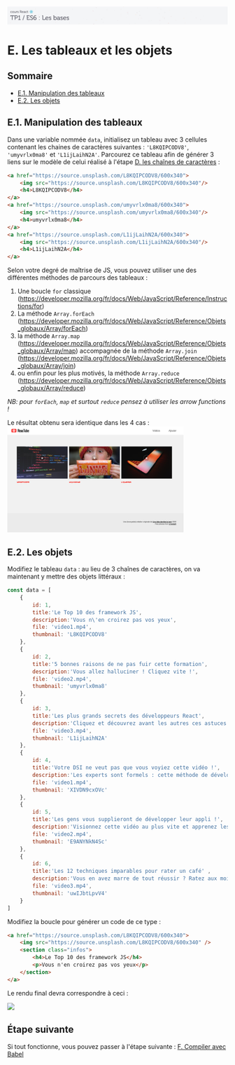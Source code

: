 <img src="images/readme/header-small.jpg" >

# E. Les tableaux et les objets <!-- omit in toc -->

## Sommaire <!-- omit in toc -->
- [E.1. Manipulation des tableaux](#e1-manipulation-des-tableaux)
- [E.2. Les objets](#e2-les-objets)

## E.1. Manipulation des tableaux

Dans une variable nommée `data`, initialisez un tableau avec 3 cellules contenant les chaines de caractères suivantes : `'L8KQIPCODV8'`, `'umyvrlx0ma8'` et `'L1ijLaihN2A'`. Parcourez ce tableau afin de générer 3 liens sur le modèle de celui réalisé à l'étape [D. les chaînes de caractères](./D-chaines.md) :

```html
<a href="https://source.unsplash.com/L8KQIPCODV8/600x340">
	<img src="https://source.unsplash.com/L8KQIPCODV8/600x340"/>
	<h4>L8KQIPCODV8</h4>
</a>
<a href="https://source.unsplash.com/umyvrlx0ma8/600x340">
	<img src="https://source.unsplash.com/umyvrlx0ma8/600x340"/>
	<h4>umyvrlx0ma8</h4>
</a>
<a href="https://source.unsplash.com/L1ijLaihN2A/600x340">
	<img src="https://source.unsplash.com/L1ijLaihN2A/600x340"/>
	<h4>L1ijLaihN2A</h4>
</a>
```

Selon votre degré de maîtrise de JS, vous pouvez utiliser une des différentes méthodes de parcours des tableaux :
1. Une boucle `for` classique (https://developer.mozilla.org/fr/docs/Web/JavaScript/Reference/Instructions/for)
2. La méthode `Array.forEach` (https://developer.mozilla.org/fr/docs/Web/JavaScript/Reference/Objets_globaux/Array/forEach)
3. la méthode `Array.map` (https://developer.mozilla.org/fr/docs/Web/JavaScript/Reference/Objets_globaux/Array/map) accompagnée de la méthode `Array.join` (https://developer.mozilla.org/fr/docs/Web/JavaScript/Reference/Objets_globaux/Array/join)
4. ou enfin pour les plus motivés, la méthode `Array.reduce` (https://developer.mozilla.org/fr/docs/Web/JavaScript/Reference/Objets_globaux/Array/reduce)

*NB: pour `forEach`, `map` et surtout `reduce` pensez à utiliser les arrow functions !*

Le résultat obtenu sera identique dans les 4 cas :
<a href="images/readme/screen-03.png"><img src="images/readme/screen-03.png" width="80%"></a>

## E.2. Les objets
Modifiez le tableau `data` : au lieu de 3 chaînes de caractères, on va maintenant y mettre des objets littéraux :

```js
const data = [
	{
		id: 1,
		title:'Le Top 10 des framework JS',
		description:'Vous n\'en croirez pas vos yeux',
		file: 'video1.mp4',
		thumbnail: 'L8KQIPCODV8'
	},
	{
		id: 2,
		title:'5 bonnes raisons de ne pas fuir cette formation',
		description:'Vous allez halluciner ! Cliquez vite !',
		file: 'video2.mp4',
		thumbnail: 'umyvrlx0ma8'
	},
	{
		id: 3,
		title:'Les plus grands secrets des développeurs React',
		description:'Cliquez et découvrez avant les autres ces astuces incroyables !',
		file: 'video3.mp4',
		thumbnail: 'L1ijLaihN2A'
	},
	{
		id: 4,
		title:'Votre DSI ne veut pas que vous voyiez cette vidéo !',
		description:'Les experts sont formels : cette méthode de développement mystérieuse va changer votre vie.',
		file: 'video1.mp4',
		thumbnail: 'XIVDN9cxOVc'
	},
	{
		id: 5,
		title:'Les gens vous supplieront de développer leur appli !',
		description:'Visionnez cette vidéo au plus vite et apprenez les 1022 méthodes de développement les plus rentables.',
		file: 'video2.mp4',
		thumbnail: 'E9ANYNkN4Sc'
	},
	{
		id: 6,
		title:'Les 12 techniques imparables pour rater un café' ,
		description:'Vous en avez marre de tout réussir ? Ratez aux moins les cafés grâce à cette vidéo inédite !',
		file: 'video3.mp4',
		thumbnail: 'uwIJbtLpvV4'
	}
]
```

Modifiez la boucle pour générer un code de ce type :
```html
<a href="https://source.unsplash.com/L8KQIPCODV8/600x340">
	<img src="https://source.unsplash.com/L8KQIPCODV8/600x340" />
	<section class="infos">
		<h4>Le Top 10 des framework JS</h4>
		<p>Vous n'en croirez pas vos yeux</p>
	</section>
</a>
```

Le rendu final devra correspondre à ceci :

<a href="images/readme/screen-04.jpg"><img src="images/readme/screen-04.jpg" width="90%"></a>

## Étape suivante <!-- omit in toc -->
Si tout fonctionne, vous pouvez passer à l'étape suivante : [F. Compiler avec Babel](./F-babel.md)